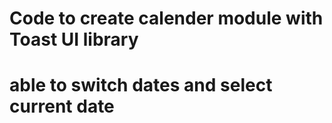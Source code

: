 # Code to create calender module with Toast UI library
# able to switch dates and select current date
